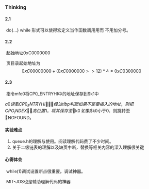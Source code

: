 ### Thinking

#### 2.1

​	do{...} while 形式可以使得宏定义当作函数调用用而 不用加分号。

#### 2.2

​	起始地址0xC0000000

​	页目录起始地址为 
$$
0xC00000000 + (0xC0000000 >> 12) *4 = 0xC0300000
$$

#### 2.3

​	指令mfc0将CP0_ENTRYHI中的地址保存到$k1中

$a0读取CP0_ENTRYHI􀀘􀀁，经过tlbp判断
如果不是要插入的地址，则把CPO_INDEX􀀘􀀁高位置1，将其保存至􀀐$k0
如果$k0小于0，则跳转至􀀐NOFOUND。



#### 实验难点

1. queue.h的理解与使用。阅读理解代码费了不少时间。
2. 关于二级链表的理解以及缺页中断，替换等相关内容的深入理解很关键

#### 心得体会

​	while(1)调试设置断点很重要。调试神器。

​	MIT-JOS也是辅助理解代码的神器

